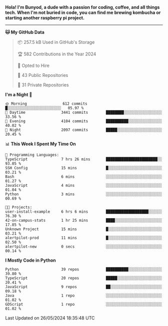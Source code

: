 <p>
<b>Hola! I'm Bunyod, a dude with a passion for coding, coffee, and all things tech. When I'm not buried in code, you can find me brewing kombucha or starting another raspberry pi project.</b>
</p>

---

<!--START_SECTION:waka-->
**🐱 My GitHub Data** 

> 📦 257.5 kB Used in GitHub's Storage 
 > 
> 🏆 582 Contributions in the Year 2024
 > 
> 💼 Opted to Hire
 > 
> 📜 43 Public Repositories 
 > 
> 🔑 31 Private Repositories 
 > 
**I'm a Night 🦉** 

```text
🌞 Morning                612 commits         █░░░░░░░░░░░░░░░░░░░░░░░░   05.97 % 
🌆 Daytime                3441 commits        ████████░░░░░░░░░░░░░░░░░   33.56 % 
🌃 Evening                4104 commits        ██████████░░░░░░░░░░░░░░░   40.02 % 
🌙 Night                  2097 commits        █████░░░░░░░░░░░░░░░░░░░░   20.45 % 
```


📊 **This Week I Spent My Time On** 

```text
💬 Programming Languages: 
TypeScript               7 hrs 26 mins       ███████████████████████░░   93.05 % 
SSH Config               15 mins             █░░░░░░░░░░░░░░░░░░░░░░░░   03.21 % 
Bash                     6 mins              ░░░░░░░░░░░░░░░░░░░░░░░░░   01.27 % 
JavaScript               4 mins              ░░░░░░░░░░░░░░░░░░░░░░░░░   01.04 % 
Python                   3 mins              ░░░░░░░░░░░░░░░░░░░░░░░░░   00.69 % 

🐱‍💻 Projects: 
user-install-example     6 hrs 6 mins        ███████████████████░░░░░░   76.30 % 
42-on-campus-stats       1 hr 25 mins        ████░░░░░░░░░░░░░░░░░░░░░   17.85 % 
Unknown Project          15 mins             █░░░░░░░░░░░░░░░░░░░░░░░░   03.21 % 
alertpilot-prod          11 mins             █░░░░░░░░░░░░░░░░░░░░░░░░   02.50 % 
alertpilot-new           0 secs              ░░░░░░░░░░░░░░░░░░░░░░░░░   00.14 % 
```

**I Mostly Code in Python** 

```text
Python                   39 repos            ██████████░░░░░░░░░░░░░░░   39.80 % 
TypeScript               20 repos            █████░░░░░░░░░░░░░░░░░░░░   20.41 % 
JavaScript               9 repos             ██░░░░░░░░░░░░░░░░░░░░░░░   09.18 % 
Java                     1 repo              ░░░░░░░░░░░░░░░░░░░░░░░░░   01.02 % 
GDScript                 1 repo              ░░░░░░░░░░░░░░░░░░░░░░░░░   01.02 % 
```




 Last Updated on 26/05/2024 18:35:48 UTC
<!--END_SECTION:waka-->
